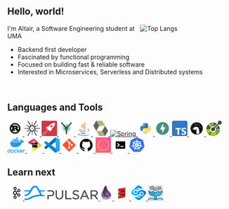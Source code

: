 ## Hello, world!

<a href="https://github.com/anuraghazra/github-readme-stats">
  <!--
  Width refers to the document's width. Using a 40% allows GitHub's iOS app to
  look decent
  -->
  <img align="right" width="40%" alt="Top Langs"
       src="https://github-readme-stats.vercel.app/api/top-langs/?username=Altair-Bueno&amp;layout=compact&amp;langs_count=6&amp;hide=Jupyter%20Notebook&amp;theme=dracula">
</a>

I'm Altair, a Software Engineering student at UMA

- Backend first developer
- Fascinated by functional programming
- Focused on building fast &amp; reliable software
- Interested in Microservices, Serverless and Distributed systems

<br/>

## Languages and Tools

<div>
  <!--Rust-->
  <a href="https://www.rust-lang.org">
    <img alt="Rust" height="35px" src=".github/resources/rust.png">
  </a>
  <!--Tokio-->
  <a href="https://tokio.rs">
    <img alt="Tokio" height="35px" src=".github/resources/tokio.png">
  </a>
  <!--Rocket-->
  <a href="https://rocket.rs">
    <img alt="Rocket" height="35px" src=".github/resources/rocket.png">
  </a>
  <!--Yew-->
  <a href="https://yew.rs/">
    <img alt="Yew" height="35px" src=".github/resources/yew.png">
  </a>
  <!--Java-->
  <a href="https://www.oracle.com/java/">
    <img alt="Java" height="35px" src=".github/resources/java.svg">
  </a>
  <!--Hibernate-->
  <a href="https://hibernate.org/">
    <img alt="Hibernate" height="35px" src=".github/resources/hibernate.svg">
  </a>
  <!--Spring-->
  <a href="https://spring.io/">
    <img alt="Spring" height="35px" src=".github/resources/spring.ico">
  </a>
  <!--Python-->
  <a href="https://www.python.org/">
    <img alt="Python" height="35px" src=".github/resources/python.png">
  </a>
  <!--FastAPI-->
  <a href="https://fastapi.tiangolo.com">
    <img alt="FastAPI" height="35px" src=".github/resources/fastapi.svg">
  </a>
  <!--TypeScript-->
  <a href="https://www.typescriptlang.org/">
    <img alt="TypeScript" height="35px" src=".github/resources/ts.svg">
  </a>
  <!--Deno-->
  <a href="https://deno.land">
    <img alt="Deno" height="35px" src=".github/resources/deno.svg">
  </a>
  <!--Open API-->
  <a href="https://www.openapis.org">
    <img alt="Open API" height="35px" src=".github/resources/openapi.svg">
  </a>
  <!--Docker-->
  <a href="https://www.docker.com/">
    <img alt="Docker" height="35px" src=".github/resources/docker.png">
  </a>
  <!--JetBrains Tools-->
  <a href="https://www.jetbrains.com">
    <img alt="JetBrains Tools" height="35px" src=".github/resources/jetbrains.png">
  </a>
  <!--Visual Studio Code-->
  <a href="https://code.visualstudio.com/">
    <img alt="Visual Studio Code" height="35px" src=".github/resources/code.png">
  </a>
  <!--Git-->
  <a href="https://git-scm.com/">
    <img alt="Git" height="35px" src=".github/resources/git.png">
  </a>
  <!--GitHub-->
  <a href="https://github.com/">
    <img alt="GitHub" height="35px" src=".github/resources/github.png">
  </a>
  <!--Conventional commits-->
  <a href="https://www.conventionalcommits.org/">
    <img alt="Conventional commits" height="35px" src=".github/resources/conventional-commits.png">
  </a>
  <!--UNIX OS-->
  <a href="">
    <img alt="UNIX OS" height="35px" src=".github/resources/unixtermpng.png">
  </a>
  <!--Kubernetes-->
  <a href="https://kubernetes.io/">
    <img alt="Kubernetes" height="35px" src=".github/resources/kubernetes.svg">
  </a>
</div>

## Learn next

<div>
  <!--Apache Kafka-->
  <a href="https://kafka.apache.org/">
    <img alt="Apache Kafka" height="35px" src=".github/resources/kafka.png">
  </a>
  <!--Apache Pulsar-->
  <a href="https://pulsar.apache.org">
    <img alt="Apache Pulsar" height="35px" src=".github/resources/pulsar.png">
  </a>
  <!--Elixir-->
  <a href="https://elixir-lang.org/">
    <img alt="Elixir" height="35px" src=".github/resources/elixir.png">
  </a>
  <!--Scala-->
  <a href="https://www.scala-lang.org/">
    <img alt="Scala" height="35px" src=".github/resources/scala.png">
  </a>
  <!--Function Mesh-->
  <a href="https://functionmesh.io/">
    <img alt="Function Mesh" height="35px" src=".github/resources/functions_mesh.svg">
  </a>
  <!--OpenFaaS-->
  <a href="https://www.openfaas.com">
    <img alt="OpenFaaS" height="35px" src=".github/resources/openfaas.png">
  </a>
</div>
